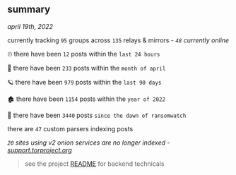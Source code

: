 
## summary
_april 19th, 2022_

currently tracking `95` groups across `135` relays & mirrors - _`48` currently online_

⏲ there have been `12` posts within the `last 24 hours`

🦈 there have been `233` posts within the `month of april`

🪐 there have been `979` posts within the `last 90 days`

🏚 there have been `1154` posts within the `year of 2022`

🦕 there have been `3440` posts `since the dawn of ransomwatch`

there are `47` custom parsers indexing posts

_`20` sites using v2 onion services are no longer indexed - [support.torproject.org](https://support.torproject.org/onionservices/v2-deprecation/)_

> see the project [README](https://github.com/thetanz/ransomwatch#ransomwatch--) for backend technicals
